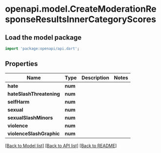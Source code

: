 # openapi.model.CreateModerationResponseResultsInnerCategoryScores

## Load the model package
```dart
import 'package:openapi/api.dart';
```

## Properties
Name | Type | Description | Notes
------------ | ------------- | ------------- | -------------
**hate** | **num** |  | 
**hateSlashThreatening** | **num** |  | 
**selfHarm** | **num** |  | 
**sexual** | **num** |  | 
**sexualSlashMinors** | **num** |  | 
**violence** | **num** |  | 
**violenceSlashGraphic** | **num** |  | 

[[Back to Model list]](../README.md#documentation-for-models) [[Back to API list]](../README.md#documentation-for-api-endpoints) [[Back to README]](../README.md)


